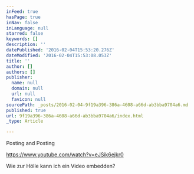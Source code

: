 ```yaml
---
inFeed: true
hasPage: true
inNav: false
inLanguage: null
starred: false
keywords: []
description: ''
datePublished: '2016-02-04T15:53:20.276Z'
dateModified: '2016-02-04T15:53:08.053Z'
title: ''
author: []
authors: []
publisher:
  name: null
  domain: null
  url: null
  favicon: null
sourcePath: _posts/2016-02-04-9f19a396-386a-4608-a66d-ab3bba9704a6.md
published: true
url: 9f19a396-386a-4608-a66d-ab3bba9704a6/index.html
_type: Article

---
```

Posting and Posting

https://www.youtube.com/watch?v=eJSik6ejkr0

Wie zur Hölle kann ich ein Video embedden?